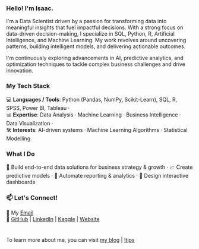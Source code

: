 ### Hello! I'm Isaac.

I'm a Data Scientist driven by a passion for transforming data into meaningful insights that fuel impactful decisions. With a strong focus on data-driven decision-making, I specialize in SQL, Python, R, Artificial Intelligence, and Machine Learning. My work revolves around uncovering patterns, building intelligent models, and delivering actionable outcomes.

I'm continuously exploring advancements in AI, predictive analytics, and optimization techniques to tackle complex business challenges and drive innovation.

### My Tech Stack 
💻 **Languages / Tools**: Python (Pandas, NumPy, Scikit-Learn), SQL, R, SPSS, Power BI, Tableau ·  
📊 **Expertise**: Data Analysis · Machine Learning · Business Intelligence · Data Visualization ·  
🛠 **Interests**: AI-driven systems · Machine Learning Algorithms · Statistical Modelling

### What I Do  
🚀 Build end-to-end data solutions for business strategy & growth · 📈 Create predictive models · 🔎 Automate reporting & analytics · 🎨 Design interactive dashboards

### 📫 Let's Connect!
📩 My [Email](aappiahoa@gmail.com)  
🔗 [GitHub](https://github.com/ioappiah) | [LinkedIn](https://www.linkedin.com/in/isaac-owusu-appiah/) | [Kaggle](https://www.kaggle.com/isaacappiah) | [Website](https://www.ioappiah.com)

#
To learn more about me, you can visit [my blog](https://ioappiah.com) | [Itips](https://www.desksql.com)
